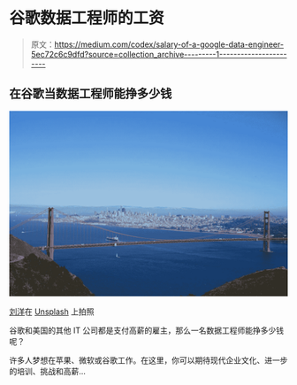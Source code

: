 # 谷歌数据工程师的工资

> 原文：<https://medium.com/codex/salary-of-a-google-data-engineer-5ec72c6c9dfd?source=collection_archive---------1----------------------->

## 在谷歌当数据工程师能挣多少钱

![](img/b4e3848819d91a5b52adfbe05bd06d15.png)

[刘洋](https://unsplash.com/@sfyang?utm_source=unsplash&utm_medium=referral&utm_content=creditCopyText)在 [Unsplash](https://unsplash.com/s/photos/united-state?utm_source=unsplash&utm_medium=referral&utm_content=creditCopyText) 上拍照

谷歌和美国的其他 IT 公司都是支付高薪的雇主，那么一名数据工程师能挣多少钱呢？

许多人梦想在苹果、微软或谷歌工作。在这里，你可以期待现代企业文化、进一步的培训、挑战和高薪…